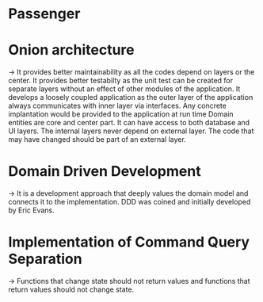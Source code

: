 # Passenger
# Onion architecture
  -> It provides better maintainability as all the codes depend on layers or the center.
     It provides better testabilty as the unit test can be created for separate layers without an effect of other modules of the application.
     It develops a loosely coupled application as the outer layer of the application always communicates with inner layer via interfaces.
     Any concrete implantation would be provided to the application at run time
     Domain entities are core and center part. It can have access to both database and UI layers.
     The internal layers never depend on external layer. The code that may have changed should be part of an external layer.
# Domain Driven Development
  -> It is a development approach that deeply values the domain model and connects it to the implementation. DDD was coined and initially developed by Eric Evans.
# Implementation of Command Query Separation
  -> Functions that change state should not return values and functions that return values should not change state.